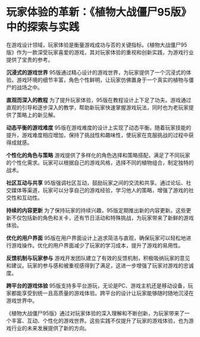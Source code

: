 # 玩家体验的革新：《植物大战僵尸95版》中的探索与实践

在游戏设计领域，玩家体验是衡量游戏成功与否的关键指标。《植物大战僵尸95版》作为一款深受玩家喜爱的游戏，其对玩家体验的重视和创新实践，为游戏行业提供了宝贵的参考。

**沉浸式的游戏世界**
95版通过精心设计的游戏世界，为玩家提供了一个沉浸式的体验。游戏环境的细节丰富，角色个性鲜明，让玩家仿佛置身于一个真实的植物与僵尸的战场之中。

**直观而深入的教程**
为了提升玩家体验，95版在教程设计上下足了功夫。游戏通过直观的引导和逐步深入的教学，帮助新玩家快速掌握游戏玩法，同时也为老玩家提供了策略上的新见解。

**动态平衡的游戏难度**
95版在游戏难度的设计上实现了动态平衡。随着玩家技能的提升，游戏难度相应增加，保持了挑战性和趣味性，使玩家在克服挑战的过程中获得成就感。

**个性化的角色与策略**
游戏提供了多样化的角色选择和策略搭配，满足了不同玩家的个性化需求。玩家可以根据自己的游戏风格，选择不同的植物组合，制定独特的战术。

**社区互动与共享**
95版强调社区互动，鼓励玩家之间的交流和共享。通过论坛、社交媒体等渠道，玩家可以分享自己的游戏经验，学习他人的策略，增强了游戏的社交性和互动性。

**持续的内容更新**
为了保持玩家的持续兴趣，95版定期推出新的内容更新。这些更新不仅包括新的角色和关卡，还有节日活动和特殊挑战，为玩家带来了新鲜的游戏体验。

**优化的用户界面**
95版在用户界面设计上追求简洁与直观，确保玩家可以轻松地进行游戏操作。优化的用户界面减少了玩家的学习成本，提升了游戏的易用性。

**反馈机制与玩家参与**
游戏开发团队建立了有效的反馈机制，积极吸纳玩家的意见和建议。玩家的参与感和被重视感得到了满足，这进一步增强了玩家对游戏的忠诚度。

**跨平台的游戏体验**
95版支持多平台游玩，无论是PC、游戏主机还是移动设备，玩家都能享受到统一且高质量的游戏体验。跨平台的设计让玩家能够随时随地沉浸在游戏世界中。

《植物大战僵尸95版》通过对玩家体验的深入理解和不断创新，为玩家带来了一个丰富、互动、个性化的游戏世界。这些实践不仅提升了玩家的游戏体验，也为游戏行业的未来发展提供了新的方向。